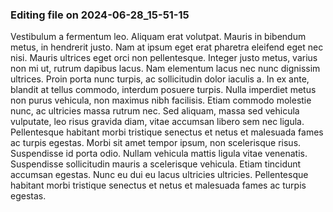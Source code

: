 

### Editing file on 2024-06-28_15-51-15

Vestibulum a fermentum leo. Aliquam erat volutpat. Mauris in bibendum metus, in hendrerit justo. Nam at ipsum eget erat pharetra eleifend eget nec nisi. Mauris ultrices eget orci non pellentesque. Integer justo metus, varius non mi ut, rutrum dapibus lacus. Nam elementum lacus nec nunc dignissim ultrices. Proin porta nunc turpis, ac sollicitudin dolor iaculis a. In ex ante, blandit at tellus commodo, interdum posuere turpis. Nulla imperdiet metus non purus vehicula, non maximus nibh facilisis. Etiam commodo molestie nunc, ac ultricies massa rutrum nec. Sed aliquam, massa sed vehicula vulputate, leo risus gravida diam, vitae accumsan libero sem nec ligula.
Pellentesque habitant morbi tristique senectus et netus et malesuada fames ac turpis egestas. Morbi sit amet tempor ipsum, non scelerisque risus. Suspendisse id porta odio. Nullam vehicula mattis ligula vitae venenatis. Suspendisse sollicitudin mauris a scelerisque vehicula. Etiam tincidunt accumsan egestas. Nunc eu dui eu lacus ultricies ultricies. Pellentesque habitant morbi tristique senectus et netus et malesuada fames ac turpis egestas.


